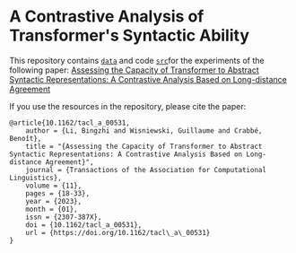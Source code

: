 # A Contrastive Analysis of Transformer's Syntactic Ability
This repository contains [`data`](data) and code [`src`](src)for the experiments of the following paper: [Assessing the Capacity of Transformer to Abstract Syntactic
Representations: A Contrastive Analysis Based on Long-distance
Agreement](https://direct.mit.edu/tacl/article/doi/10.1162/tacl_a_00531/114592/Assessing-the-Capacity-of-Transformer-to-Abstract) 

If you use the resources in the repository, please cite the paper: 
```
@article{10.1162/tacl_a_00531,
    author = {Li, Bingzhi and Wisniewski, Guillaume and Crabbé, Benoît},
    title = "{Assessing the Capacity of Transformer to Abstract Syntactic Representations: A Contrastive Analysis Based on Long-distance Agreement}",
    journal = {Transactions of the Association for Computational Linguistics},
    volume = {11},
    pages = {18-33},
    year = {2023},
    month = {01},
    issn = {2307-387X},
    doi = {10.1162/tacl_a_00531},
    url = {https://doi.org/10.1162/tacl\_a\_00531}
}
```
